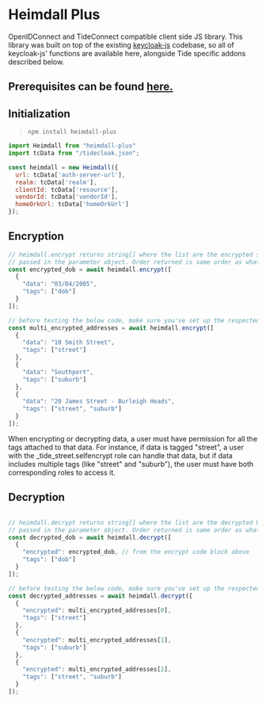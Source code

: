 # Heimdall Plus
OpenIDConnect and TideConnect compatible client side JS library. This library was built on top of the existing [keycloak-js](https://www.keycloak.org/securing-apps/javascript-adapter) codebase, so all of keycloak-js' functions are available here, alongside Tide specific addons described below. 

## Prerequisites can be found [here.](https://docs.tidecloak.com/docs/EncryptDecrypt/SetupED)

## Initialization
> `npm install heimdall-plus`
```javascript
import Heimdall from "heimdall-plus"
import tcData from "/tidecloak.json";

const heimdall = new Heimdall({
  url: tcData['auth-server-url'],
  realm: tcData['realm'],
  clientId: tcData['resource'],
  vendorId: tcData['vendorId'],
  homeOrkUrl: tcData['homeOrkUrl']
});
```
## Encryption
```javascript
// heimdall.encrypt returns string[] where the list are the encrypted strings
// passed in the parameter object. Order returned is same order as what was passed.
const encrypted_dob = await heimdall.encrypt([
  {
    "data": "03/04/2005",
    "tags": ["dob"]
  }
]);

// before testing the below code, make sure you've set up the respected roles
const multi_encrypted_addresses = await heimdall.encrypt([
  {
    "data": "10 Smith Street",
    "tags": ["street"]
  },
  {
    "data": "Southport",
    "tags": ["suburb"]
  },
  {
    "data": "20 James Street - Burleigh Heads",
    "tags": ["street", "suburb"]
  }
]);
```
When encrypting or decrypting data, a user must have permission for all the tags attached to that data. For instance, if data is tagged "street", a user with the _tide_street.selfencrypt role can handle that data, but if data includes multiple tags (like "street" and "suburb"), the user must have both corresponding roles to access it.

## Decryption
```javascript

// heimdall.decrypt returns string[] where the list are the decrypted Uint8Arrays
// passed in the parameter object. Order returned is same order as what was passed.
const decrypted_dob = await heimdall.decrypt([
  {
    "encrypted": encrypted_dob, // from the encrypt code block above
    "tags": ["dob"]
  }
]);

// before testing the below code, make sure you've set up the respected roles
const decrypted_addresses = await heimdall.decrypt([
  {
    "encrypted": multi_encrypted_addresses[0],
    "tags": ["street"]
  },
  {
    "encrypted": multi_encrypted_addresses[1],
    "tags": ["suburb"]
  },
  {
    "encrypted": multi_encrypted_addresses[2],
    "tags": ["street", "suburb"]
  }
]);
```
